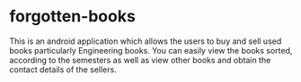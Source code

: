 # forgotten-books
This is an android application which allows the users to buy and sell used books particularly Engineering books. You can easily view the books sorted, according to the semesters as well as view other books and obtain the contact details of the sellers.
